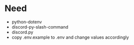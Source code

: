 # Need

* python-dotenv
* discord-py-slash-command
* discord.py
* copy .env.example to .env and change values accordingly